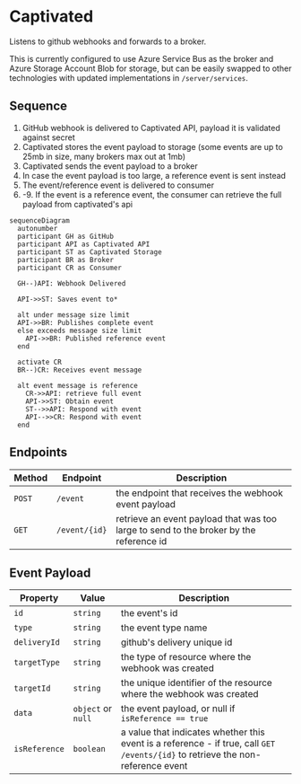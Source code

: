 # Captivated

Listens to github webhooks and forwards to a broker.

This is currently configured to use Azure Service Bus as the broker and Azure Storage Account Blob for storage, but can be easily swapped to other technologies with updated implementations in `/server/services`.

## Sequence

1. GitHub webhook is delivered to Captivated API, payload it is validated against secret
2. Captivated stores the event payload to storage (some events are up to 25mb in size, many brokers max out at 1mb)
3. Captivated sends the event payload to a broker
4. In case the event payload is too large, a reference event is sent instead
5. The event/reference event is delivered to consumer
6. -9. If the event is a reference event, the consumer can retrieve the full payload from captivated's api

```mermaid
sequenceDiagram
  autonumber
  participant GH as GitHub
  participant API as Captivated API
  participant ST as Captivated Storage
  participant BR as Broker
  participant CR as Consumer

  GH--)API: Webhook Delivered

  API->>ST: Saves event to*

  alt under message size limit
  API->>BR: Publishes complete event
  else exceeds message size limit
    API->>BR: Published reference event
  end

  activate CR
  BR--)CR: Receives event message

  alt event message is reference
    CR->>API: retrieve full event
    API->>ST: Obtain event
    ST-->>API: Respond with event
    API-->>CR: Respond with event
  end
```

## Endpoints

Method | Endpoint      | Description
-------|---------------|-------------------------------------------------------------------------------
`POST` | `/event`      | the endpoint that receives the webhook event payload
`GET`  | `/event/{id}` | retrieve an event payload that was too large to send to the broker by the reference id

## Event Payload

Property | Value | Description
--|--|--
`id` | `string` | the event's id
`type` | `string` | the event type name
`deliveryId` | `string` | github's delivery unique id
`targetType` | `string` | the type of resource where the webhook was created
`targetId` | `string` | the unique identifier of the resource where the webhook was created
`data` | `object` or `null` | the event payload, or null if `isReference == true`
`isReference` | `boolean` | a value that indicates whether this event is a reference - if true, call `GET /events/{id}` to retrieve the non-reference event
